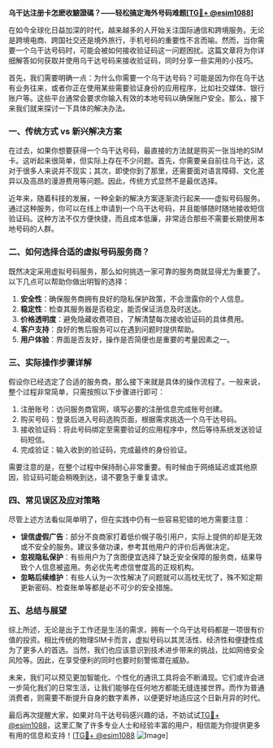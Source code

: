 **乌干达注册卡怎麽收驗證碼？——轻松搞定海外号码难题[[TG💪+ @esim1088](https://t.me/s/esim1088)]**

在如今全球化日益加深的时代，越来越多的人开始关注国际通信和跨境服务。无论是跨境电商、跨国社交还是境外旅行，手机号码的重要性不言而喻。然而，当你需要一个乌干达号码时，可能会被如何接收验证码这一问题困扰。这篇文章将为你详细解答如何获取并使用乌干达号码来接收验证码，同时分享一些实用的小技巧。

首先，我们需要明确一点：为什么你需要一个乌干达号码？可能是因为你在乌干达有业务往来，或者你正在使用某些需要验证身份的应用程序，比如社交媒体、银行账户等。这些平台通常会要求你输入有效的本地号码以确保账户安全。那么，接下来我们就来探讨一下具体的解决办法。

### 一、传统方式 vs 新兴解决方案

在过去，如果你想要获得一个乌干达号码，最直接的方法就是购买一张当地的SIM卡。这听起来很简单，但实际上存在不少问题。首先，你需要亲自前往乌干达，这对于很多人来说并不现实；其次，即使你到了那里，还需要面对语言障碍、文化差异以及高昂的漫游费用等问题。因此，传统方式显然不是最优选择。

近年来，随着科技的发展，一种全新的解决方案逐渐流行起来——虚拟号码服务。通过这种服务，你可以在线上申请到一个乌干达号码，并且能够随时随地接收短信验证码。这种方法不仅方便快捷，而且成本低廉，非常适合那些不需要长期使用本地号码的人群。

### 二、如何选择合适的虚拟号码服务商？

既然决定采用虚拟号码服务，那么如何挑选一家可靠的服务商就显得尤为重要了。以下几点可以帮助你做出明智的选择：

1. **安全性**：确保服务商拥有良好的隐私保护政策，不会泄露你的个人信息。
2. **稳定性**：检查其服务器是否稳定，能否保证消息及时送达。
3. **价格透明度**：避免隐藏收费项目，了解清楚每次接收验证码的具体费用。
4. **客户支持**：良好的售后服务可以在遇到问题时提供帮助。
5. **用户体验**：界面是否友好，操作是否简便也是重要的考量因素之一。

### 三、实际操作步骤详解

假设你已经选定了合适的服务商，那么接下来就是具体的操作流程了。一般来说，整个过程非常简单，只需按照以下步骤进行即可：

1. 注册账号：访问服务商官网，填写必要的注册信息完成账号创建。
2. 购买号码：登录后进入号码选购页面，根据需求挑选一个乌干达号码。
3. 接收验证码：将此号码绑定至需要验证的应用程序中，然后等待系统发送验证码短信。
4. 完成验证：输入收到的验证码，完成最终的身份验证。

需要注意的是，在整个过程中保持耐心非常重要。有时候由于网络延迟或其他原因，验证码可能会稍晚到达，请不要急于重复请求。

### 四、常见误区及应对策略

尽管上述方法看似简单明了，但在实践中仍有一些容易犯错的地方需要注意：

- **误信虚假广告**：部分不良商家打着低价幌子吸引用户，实际上提供的却是无效或不安全的服务。建议多做功课，参考其他用户的评价后再做决定。
- **忽视隐私保护**：有些用户为了贪图便宜选择了缺乏安全保障的服务商，结果导致个人信息被盗用。务必优先考虑信誉度高的正规机构。
- **忽略后续维护**：有些人认为一次性解决了问题就可以高枕无忧了，殊不知定期更新密码、检查账单等都是必不可少的安全措施。

### 五、总结与展望

综上所述，无论是出于工作还是生活的需求，拥有一个乌干达号码都是一项很有价值的投资。相比传统的物理SIM卡而言，虚拟号码以其灵活性、经济性和便捷性成为了更多人的首选。当然，我们也应该意识到技术进步带来的挑战，比如网络安全风险等。因此，在享受便利的同时也要时刻警惕潜在威胁。

未来，我们可以预见更加智能化、个性化的通讯工具将会不断涌现。它们或许会进一步简化我们的日常生活，让我们能够在任何地方都能无缝连接世界。而作为普通消费者，则需要不断提升自身的数字素养，以便更好地适应这个日新月异的时代。

最后再次提醒大家，如果对乌干达号码感兴趣的话，不妨试试[TG💪+ @esim1088](https://t.me/s/esim1088)，这里汇聚了许多专业人士和经验丰富的用户，相信能为你提供更多有用的信息和支持！[[TG💪+ @esim1088](https://t.me/s/esim1088) ![Image](https://i.postimg.cc/4NQfJmqS/Snipaste-2025-05-13-00-14-12.png)]